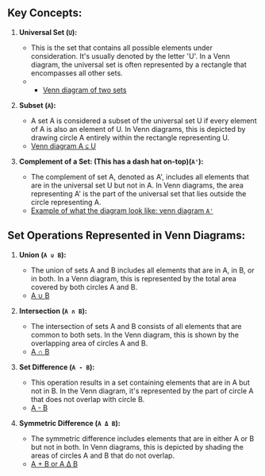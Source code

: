 ## **Key Concepts:**

1. **Universal Set (`U`):**
   
   - This is the set that contains all possible elements under consideration. It's usually denoted by the letter 'U'. In a Venn diagram, the universal set is often represented by a rectangle that encompasses all other sets. 
   - - [Venn diagram of two sets](venn-diagram-of-two-sets.JPG)

2. **Subset (`A`):**
   
   - A set A is considered a subset of the universal set U if every element of A is also an element of U. In Venn diagrams, this is depicted by drawing circle A entirely within the rectangle representing U.
   - [Venn diagram A `⊆` U](venn-diagram-a-subset-U-image.JPG)

3. **Complement of a Set: (This has a dash hat on-top)(`A'`):**
   
   - The complement of set A, denoted as A', includes all elements that are in the universal set U but not in A. In Venn diagrams, the area representing A' is the part of the universal set that lies outside the circle representing A. 
   - [Example of what the diagram look like: venn diagram `A'`](venn-diagram-for-A.JPG)

## **Set Operations Represented in Venn Diagrams:**

1. **Union (`A ∪ B`):**
   
   - The union of sets A and B includes all elements that are in A, in B, or in both. In a Venn diagram, this is represented by the total area covered by both circles A and B. 
   - [A ∪ B](venn-diagram-a-U-b.JPG)

2. **Intersection (`A ∩ B`):**
   
   - The intersection of sets A and B consists of all elements that are common to both sets. In the Venn diagram, this is shown by the overlapping area of circles A and B.
   - [A ∩ B](venn-diagram-a-n-b.JPG)

3. **Set Difference (`A - B`):**
   
   - This operation results in a set containing elements that are in A but not in B. In the Venn diagram, it's represented by the part of circle A that does not overlap with circle B. 
   - [A - B](venn-diagram-a---b.JPG)
  
4. **Symmetric Difference (`A Δ B`):**
   
   - The symmetric difference includes elements that are in either A or B but not in both. In Venn diagrams, this is depicted by shading the areas of circles A and B that do not overlap. 
   - [A + B or A Δ B](venn-diagram-a-plus-b.JPG)

